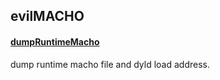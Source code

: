 ## evilMACHO

#### [dumpRuntimeMacho](https://github.com/jmpews/evilMACHO/tree/master/dumpRuntimeMacho)

dump runtime macho file and dyld load address.

